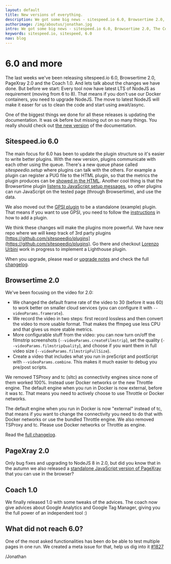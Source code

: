 ```yaml
---
layout: default
title: New versions of everything.
description: We got some big news - sitespeed.io 6.0, Browsertime 2.0, The Coach 1.0 and PageXray 2.0 is here!
authorimage: /img/aboutus/jonathan.jpg
intro: We got some big news - sitespeed.io 6.0, Browsertime 2.0, The Coach 1.0 and PageXray 2.0 is here!
keywords: sitespeed.io, sitespeed, 6.0
nav: blog
---
```


# 6.0 and more

The last weeks we've been releasing sitespeed.io 6.0, Browsertime 2.0, PageXray 2.0 and the Coach 1.0. And lets talk about the changes we have done. But before we start: Every tool now have latest LTS of NodeJS as requirement (moving from 6 to 8). That means if you don't use our Docker containers, you need to upgrade NodeJS. The move to latest NodeJS will make it easer for us to clean the code and start using await/async.

One of the biggest things we done for all these releases is updating the documentation. It was ok before but missing out on so many things. You really should check out [the new version](https://www.sitespeed.io/documentation/) of the documentation.

## Sitespeed.io 6.0
The main focus for 6.0 has been to update the plugin structure so it's easier to write better plugins. With the new version, plugins communicate with each other using the queue. There's a new queue phase called *sitespeedio.setup* where plugins can talk with the others. For example a plugin can register a PUG file to the HTML plugin, so that the metrics the plugin produces can be [showed in the HTML](https://www.sitespeed.io/documentation/sitespeed.io/plugins/#create-html-for-your-plugin). Another cool thing is that the Browsertime plugin [listens to JavaScript setup messages](https://www.sitespeed.io/documentation/sitespeed.io/plugins/#let-your-plugin-collect-metrics-using-browsertime), so other plugins can run JavaScript on the tested page (through Browsertime), and use the data.

We also moved out the [GPSI plugin](https://github.com/sitespeedio/plugin-gpsi) to be a standalone (example) plugin. That means if you want to use GPSI, you need to follow the [instructions](https://www.sitespeed.io/documentation/sitespeed.io/plugins/#add-a-plugin) in how to add a plugin.

We think these changes will make the plugins more powerful. We have new repo where we will keep track of 3rd party plugins [https://github.com/sitespeedio/plugins](https://github.com/sitespeedio/plugins). Go there and checkout [Lorenzo Urbini](https://github.com/siteriaitaliana) work in progress to implement a Lighthouse plugin.



When you upgrade, please read or [upgrade notes](https://www.sitespeed.io/documentation/sitespeed.io/upgrade/) and check the full [changelog](https://github.com/sitespeedio/sitespeed.io/blob/master/CHANGELOG.md).

## Browsertime 2.0

We've been focusing on the video for 2.0:

 * We changed the default frame rate of the video to 30 (before it was 60) to work better on smaller cloud services (you can configure it with ```--videoParams.framerate```).
 * We record the video in two steps: first record lossless and then convert the video to more usable format. That makes the ffmpeg use less CPU and that gives us more stable metrics.
 * More configurable stuff from the video: you can now turn on/off the filmstrip screenshots (```--videoParams.createFilmstrip```), set the quality (```--videoParams.filmstripQuality```), and choose if you want them in full video size (```--videoParams.filmstripFullSize```).
 * Create a video that includes what you run in preScript and postScript with ```--videoParams.combine```. This makes it much easier to debug you pre/post scripts.

We removed TSProxy and tc (sltc) as connectivity engines since none of them worked 100%. Instead user Docker networks or the new Throttle engine. The default engine when you run in Docker is now external, before it was tc. That means you need to actively choose to use Throttle or Docker networks.

The default engine when you run in Docker is now "external" instead of tc, that means if you want to change the connectivity you need to do that with Docker networks or use the bundled Throttle engine. We also removed TSProxy and tc. Please use Docker networks or Throttle as engine.

Read the [full changelog](https://github.com/sitespeedio/browsertime/blob/master/CHANGELOG.md#version-200-2017-11-23).

## PageXray 2.0
Only bug fixes and upgrading to NodeJS 8 in 2.0, but did you know that in the autumn we also released a [standalone JavaScript version of PageXray](https://github.com/sitespeedio/pagexray/releases) that you can use in the browser?

## Coach 1.0
We finally released 1.0 with some tweaks of the advices. The coach now give advices about Google Analytics and Google Tag Manager, giving you the full power of an independent tool :)


## What did not reach 6.0?
One of the most asked functionalities has been do be able to test multiple pages in one run. We created a meta issue for that, help us dig into it [#1827](https://github.com/sitespeedio/sitespeed.io/issues/1827)


/Jonathan
